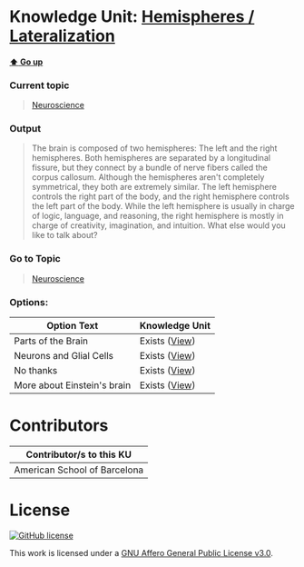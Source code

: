 # Knowledge Unit: [Hemispheres / Lateralization](../../knowledge_units/neuroscience/hemispheres-lateralization.md)

#### [:arrow_up: Go up](../../topics/neuroscience.md)
### Current topic
> [Neuroscience](../../topics/neuroscience.md)
### Output
> The brain is composed of two hemispheres: The left and the right hemispheres. Both hemispheres are separated by a longitudinal fissure, but they connect by a bundle of nerve fibers called the corpus callosum. Although the hemispheres aren&#039;t completely symmetrical, they both are extremely similar. The left hemisphere controls the right part of the body, and the right hemisphere controls the left part of the body. While the left hemisphere is usually in charge of logic, language, and reasoning, the right hemisphere is mostly in charge of creativity, imagination, and intuition. What else would you like to talk about?
### Go to Topic
> [Neuroscience](../../topics/neuroscience.md)

### Options: 

| Option Text | Knowledge Unit |
| - | - |  
| Parts of the Brain  |  Exists ([View](../../knowledge_units/neuroscience/parts-of-the-brain.md))  |  
| Neurons and Glial Cells  |  Exists ([View](../../knowledge_units/neuroscience/neurons-and-glial-cells.md))  |  
| No thanks  |  Exists ([View](../../knowledge_units/neuroscience/no-thanks.md))  |  
| More about Einstein&#039;s brain  |  Exists ([View](../../knowledge_units/neuroscience/more-about-einsteins-brain.md))  | 

# Contributors

| Contributor/s to this KU |
| - | 
| American School of Barcelona |

# License
[![GitHub license](https://img.shields.io/github/license/inbrainz/cerebro)](https://github.com/inbrainz/cerebro/blob/master/LICENSE)

This work is licensed under a [GNU Affero General Public License v3.0](https://www.gnu.org/licenses/agpl-3.0.txt).